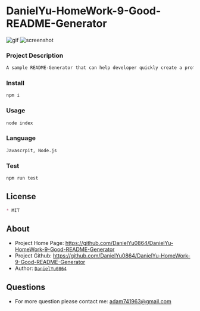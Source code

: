 # DanielYu-HomeWork-9-Good-README-Generator

![gif](./utils/generator.gif)
![screenshot](./utils/generator.gif)

### Project Description
```md
A sample README-Generator that can help developer quickly create a professional README for a new project
```

### Install
```md
npm i
```

### Usage
```md
node index
```

### Language
```md
Javascrpit, Node.js
```

### Test
```md
npm run test
```

## License
```md
* MIT
```

## About
* Project Home Page: https://github.com/DanielYu0864/DanielYu-HomeWork-9-Good-README-Generator
* Project Github:  https://github.com/DanielYu0864/DanielYu-HomeWork-9-Good-README-Generator
* Author: [`DanielYu0864`](https://github.com/DanielYu0864)

## Questions
*  For more question please contact me: adam741963@gmail.com
